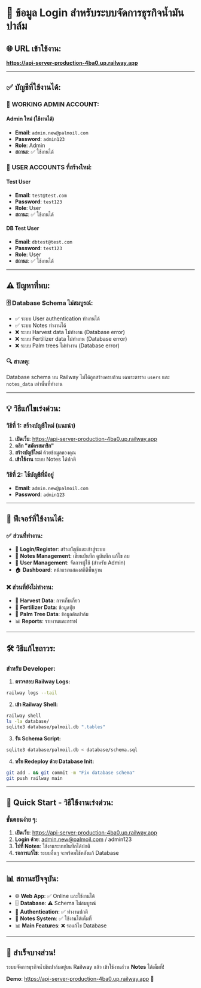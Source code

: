 # 🔐 ข้อมูล Login สำหรับระบบจัดการธุรกิจน้ำมันปาล์ม

## 🌐 **URL เข้าใช้งาน:**
**https://api-server-production-4ba0.up.railway.app**

---

## ✅ **บัญชีที่ใช้งานได้:**

### 🔑 **WORKING ADMIN ACCOUNT:**

#### Admin ใหม่ (ใช้งานได้)
- **Email**: `admin.new@palmoil.com`  
- **Password**: `admin123`
- **Role**: Admin
- **สถานะ**: ✅ ใช้งานได้

### 👤 **USER ACCOUNTS ที่สร้างใหม่:**

#### Test User
- **Email**: `test@test.com`
- **Password**: `test123`
- **Role**: User
- **สถานะ**: ✅ ใช้งานได้

#### DB Test User
- **Email**: `dbtest@test.com`
- **Password**: `test123` 
- **Role**: User
- **สถานะ**: ✅ ใช้งานได้

---

## ⚠️ **ปัญหาที่พบ:**

### 🗄️ **Database Schema ไม่สมบูรณ์:**
- ✅ ระบบ User authentication ทำงานได้
- ✅ ระบบ Notes ทำงานได้  
- ❌ ระบบ Harvest data ไม่ทำงาน (Database error)
- ❌ ระบบ Fertilizer data ไม่ทำงาน (Database error)  
- ❌ ระบบ Palm trees ไม่ทำงาน (Database error)

### 🔍 **สาเหตุ:**
Database schema บน Railway ไม่ได้ถูกสร้างครบถ้วน เฉพาะตาราง `users` และ `notes_data` เท่านั้นที่ทำงาน

---

## 💡 **วิธีแก้ไขเร่งด่วน:**

### **วิธีที่ 1: สร้างบัญชีใหม่** (แนะนำ)
1. **เปิดเว็บ**: https://api-server-production-4ba0.up.railway.app
2. **คลิก "สมัครสมาชิก"**
3. **สร้างบัญชีใหม่** ด้วยข้อมูลของคุณ
4. **เข้าใช้งาน** ระบบ Notes ได้ปกติ

### **วิธีที่ 2: ใช้บัญชีที่มีอยู่**
- **Email**: `admin.new@palmoil.com`
- **Password**: `admin123`

---

## 🚧 **ฟีเจอร์ที่ใช้งานได้:**

### ✅ **ส่วนที่ทำงาน:**
- 🔑 **Login/Register**: สร้างบัญชีและเข้าสู่ระบบ
- 📝 **Notes Management**: เขียนบันทึก ดูบันทึก แก้ไข ลบ
- 👥 **User Management**: จัดการผู้ใช้ (สำหรับ Admin)
- 🏠 **Dashboard**: หน้าแรกแสดงสถิติพื้นฐาน

### ❌ **ส่วนที่ยังไม่ทำงาน:**
- 🌾 **Harvest Data**: การเก็บเกี่ยว
- 🌱 **Fertilizer Data**: ข้อมูลปุ๋ย  
- 🌴 **Palm Tree Data**: ข้อมูลต้นปาล์ม
- 📊 **Reports**: รายงานและกราฟ

---

## 🛠️ **วิธีแก้ไขถาวร:**

### **สำหรับ Developer:**

1. **ตรวจสอบ Railway Logs:**
```bash
railway logs --tail
```

2. **เข้า Railway Shell:**
```bash  
railway shell
ls -la database/
sqlite3 database/palmoil.db ".tables"
```

3. **รัน Schema Script:**
```bash
sqlite3 database/palmoil.db < database/schema.sql
```

4. **หรือ Redeploy ด้วย Database Init:**
```bash
git add . && git commit -m "Fix database schema"
git push railway main
```

---

## 🎯 **Quick Start - วิธีใช้งานเร่งด่วน:**

### **ขั้นตอนง่าย ๆ:**

1. **เปิดเว็บ**: https://api-server-production-4ba0.up.railway.app
2. **Login ด้วย**: admin.new@palmoil.com / admin123  
3. **ไปที่ Notes**: ใช้งานระบบบันทึกได้ปกติ
4. **รอการแก้ไข**: ระบบอื่นๆ จะพร้อมใช้หลังแก้ Database

---

## 📊 **สถานะปัจจุบัน:**

- 🌐 **Web App**: ✅ Online และใช้งานได้
- 🗄️ **Database**: ⚠️ Schema ไม่สมบูรณ์  
- 🔐 **Authentication**: ✅ ทำงานปกติ
- 📝 **Notes System**: ✅ ใช้งานได้เต็มที่
- 📊 **Main Features**: ❌ รอแก้ไข Database

---

## 🌴 **สำเร็จบางส่วน!**

ระบบจัดการธุรกิจน้ำมันปาล์มอยู่บน Railway แล้ว
เข้าใช้งานส่วน **Notes** ได้เต็มที่!

**Demo**: https://api-server-production-4ba0.up.railway.app 🚀